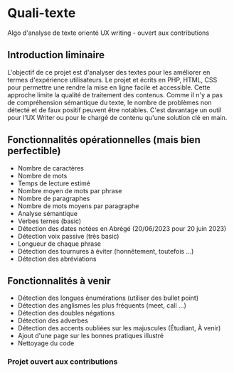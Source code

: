 # Quali-texte
Algo d'analyse de texte orienté UX writing - ouvert aux contributions

## Introduction liminaire
L'objectif de ce projet est d'analyser des textes pour les améliorer en termes d'expérience utilisateurs.
Le projet et écrits en PHP, HTML, CSS pour permettre une rendre la mise en ligne facile et accessible. 
Cette approche limite la qualité de traitement des contenus. 
Comme il n'y a pas de compréhension sémantique du texte, le nombre de problèmes non détecté et de faux positif peuvent être notables. 
C'est davantage un outil pour l'UX Writer ou pour le chargé de contenu qu'une solution clé en main. 

## Fonctionnalités opérationnelles (mais bien perfectible)
- Nombre de caractères
- Nombre de mots
- Temps de lecture estimé
- Nombre moyen de mots par phrase 
- Nombre de paragraphes 
- Nombre de mots moyens par paragraphe
- Analyse sémantique
- Verbes ternes (basic)
- Détection des dates notées en Abrégé (20/06/2023 pour 20 juin 2023)
- Détection voix passive (très basic)
- Longueur de chaque phrase
- Détection des tournures à éviter (honnêtement, toutefois ...)
- Détection des abréviations


## Fonctionnalités à venir
- Détection des longues énumérations (utiliser des bullet point)
- Détection des anglismes les plus fréquents (meet, call ...)
- Détection des doubles négations
- Détection des adverbes
- Détection des accents oubliées sur les majuscules (Étudiant, À venir) 
- Ajout d'une page sur les bonnes pratiques illustré
- Nettoyage du code

### Projet ouvert aux contributions
